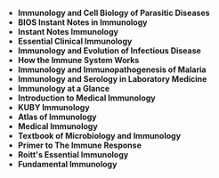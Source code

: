 <ul>
                                <li><b><a target="_blank" href="https://github.com/manjunath5496/Geography-Books/blob/master/gp(1).pdf" style="text-decoration:none;">Immunology and Cell Biology of Parasitic Diseases </a></b></li>
                                <li><b><a target="_blank" href="https://github.com/manjunath5496/Geography-Books/blob/master/gp(2).pdf" style="text-decoration:none;">BIOS Instant Notes in Immunology</a></b></li>
                                <li><b><a target="_blank" href="https://github.com/manjunath5496/Geography-Books/blob/master/gp(3).pdf" style="text-decoration:none;">Instant Notes Immunology</a></b></li>
                               
<li><b><a target="_blank" href="https://github.com/manjunath5496/Geography-Books/blob/master/gp(5).pdf" style="text-decoration:none;">Essential Clinical Immunology </a></b></li>
                                
 <li><b><a target="_blank" href="https://github.com/manjunath5496/Geography-Books/blob/master/gp(6).pdf" style="text-decoration:none;">Immunology and Evolution of Infectious Disease</a></b></li>
                          
<li><b><a target="_blank" href="https://github.com/manjunath5496/Geography-Books/blob/master/gp(7).pdf" style="text-decoration:none;">How the Immune System Works </a></b></li>
                                <li><b><a target="_blank" href="https://github.com/manjunath5496/Geography-Books/blob/master/gp(8).pdf" style="text-decoration:none;">Immunology and Immunopathogenesis of Malaria</a></b></li>
                                <li><b><a target="_blank" href="https://github.com/manjunath5496/Geography-Books/blob/master/gp(9).pdf" style="text-decoration:none;">Immunology and Serology in Laboratory Medicine</a></b></li>
                                
<li><b><a target="_blank" href="https://github.com/manjunath5496/Geography-Books/blob/master/gp(10).pdf" style="text-decoration:none;">Immunology at a Glance</a></b></li>  
        
<li><b><a target="_blank" href="https://github.com/manjunath5496/Geography-Books/blob/master/gp(11).pdf" style="text-decoration:none;">Introduction to Medical Immunology </a></b></li>
                                <li><b><a target="_blank" href="https://github.com/manjunath5496/Geography-Books/blob/master/gp(12).pdf" style="text-decoration:none;"> KUBY Immunology</a></b></li>
                                
<li><b><a target="_blank" href="https://github.com/manjunath5496/Geography-Books/blob/master/gp(13).pdf" style="text-decoration:none;"> Atlas of Immunology</a></b></li>                               
                                
                                          
 <li><b><a target="_blank" href="https://github.com/manjunath5496/Geography-Books/blob/master/gp(14).pdf" style="text-decoration:none;">Medical Immunology</a></b></li> 
 <li><b><a target="_blank" href="https://github.com/manjunath5496/Geography-Books/blob/master/gp(15).rar" style="text-decoration:none;">Textbook of Microbiology and Immunology</a></b></li>

  
 <li><b><a target="_blank" href="https://github.com/manjunath5496/Geography-Books/blob/master/gp(16).pdf" style="text-decoration:none;">Primer to The Immune Response</a></b></li>
                                <li><b><a target="_blank" href="https://github.com/manjunath5496/Geography-Books/blob/master/gp(17).pdf" style="text-decoration:none;">Roitt's Essential Immunology</a></b></li>
      <li><b><a target="_blank" href="https://github.com/manjunath5496/Geography-Books/blob/master/gp(18).pdf" style="text-decoration:none;">Fundamental Immunology</a></b></li>                               
                                                       
                                
                               
 
 </ul>
